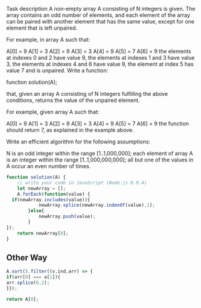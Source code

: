 Task description
A non-empty array A consisting of N integers is given. The array contains an odd number of elements, and each element of the array can be paired with another element that has the same value, except for one element that is left unpaired.

For example, in array A such that:

  A[0] = 9  A[1] = 3  A[2] = 9
  A[3] = 3  A[4] = 9  A[5] = 7
  A[6] = 9
the elements at indexes 0 and 2 have value 9,
the elements at indexes 1 and 3 have value 3,
the elements at indexes 4 and 6 have value 9,
the element at index 5 has value 7 and is unpaired.
Write a function:

function solution(A);

that, given an array A consisting of N integers fulfilling the above conditions, returns the value of the unpaired element.

For example, given array A such that:

  A[0] = 9  A[1] = 3  A[2] = 9
  A[3] = 3  A[4] = 9  A[5] = 7
  A[6] = 9
the function should return 7, as explained in the example above.

Write an efficient algorithm for the following assumptions:

N is an odd integer within the range [1..1,000,000];
each element of array A is an integer within the range [1..1,000,000,000];
all but one of the values in A occur an even number of times.



```javascript
function solution(A) {
    // write your code in JavaScript (Node.js 8.9.4)
    let newArray = [];
    A.forEach(function(value) {
  if(newArray.includes(value)){
            newArray.splice(newArray.indexOf(value),1);
        }else{
            newArray.push(value);
        }
});
    return newArray[0];
}

```

## Other Way

```javascript
A.sort().filter((v,ind,arr) => {
if(arr[0] === a[1]){
arr.splice(0,2);
}});

return A[0];

```
